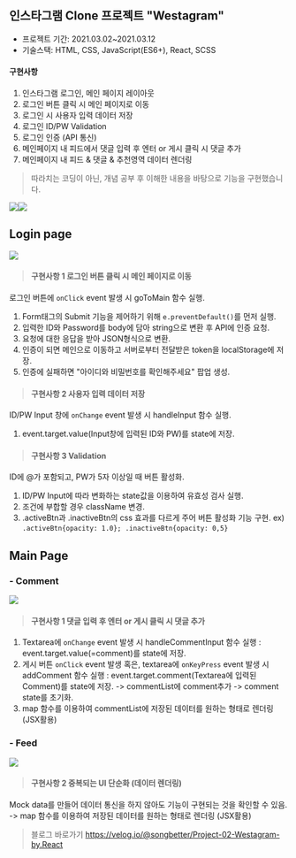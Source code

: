## 인스타그램 Clone 프로젝트 "Westagram"
* 프로젝트 기간: 2021.03.02~2021.03.12
* 기술스택: HTML, CSS, JavaScript(ES6+), React, SCSS
#### 구현사항
1. 인스타그램 로그인, 메인 페이지 레이아웃
2. 로그인 버튼 클릭 시 메인 페이지로 이동
3. 로그인 시 사용자 입력 데이터 저장
4. 로그인 ID/PW Validation
5. 로그인 인증 (API 통신)
6. 메인페이지 내 피드에서 댓글 입력 후 엔터 or 게시 클릭 시 댓글 추가
7. 메인페이지 내 피드 & 댓글 & 추천영역 데이터 렌더링

> 따라치는 코딩이 아닌, 개념 공부 후 이해한 내용을 바탕으로 기능을 구현했습니다.


![](https://images.velog.io/images/songbetter/post/f8012d06-d3ac-40a9-a86a-b469596085d3/ezgif.com-gif-maker%20(1).gif)![](https://images.velog.io/images/songbetter/post/ac614d5a-8f7e-4b17-954d-5fbaffced799/mockdata.gif)
## Login page
![](https://images.velog.io/images/songbetter/post/28514b7d-9d35-4330-9675-a1f8318e9354/image.png)
> #### 구현사항 1 로그인 버튼 클릭 시 메인 페이지로 이동
로그인 버튼에 `onClick` event 발생 시 goToMain 함수 실행.
1. Form태그의 Submit 기능을 제어하기 위해 `e.preventDefault()`를 먼저 실행.
2. 입력한 ID와 Password를 body에 담아 string으로 변환 후 API에 인증 요청.
3. 요청에 대한 응답을 받아 JSON형식으로 변환.
4. 인증이 되면 메인으로 이동하고 서버로부터 전달받은 token을 localStorage에 저장.
5. 인증에 실패하면 "아이디와 비밀번호를 확인해주세요" 팝업 생성.

> #### 구현사항 2 사용자 입력 데이터 저장
ID/PW Input 창에 `onChange` event 발생 시 handleInput 함수 실행.
1. event.target.value(Input창에 입력된 ID와 PW)를 state에 저장.

> #### 구현사항 3 Validation
ID에 @가 포함되고, PW가 5자 이상일 때 버튼 활성화.
1. ID/PW Input에 따라 변화하는 state값을 이용하여 유효성 검사 실행.
2. 조건에 부합할 경우 className 변경. 
3. .activeBtn과 .inactiveBtn의 css 효과를 다르게 주어 버튼 활성화 기능 구현.
ex) `.activeBtn{opacity: 1.0}; .inactiveBtn{opacity: 0,5}`

## Main Page 
### - Comment
![](https://images.velog.io/images/songbetter/post/e5045873-5aec-48e8-935a-82448ba86961/image.png)
> #### 구현사항 1 댓글 입력 후 엔터 or 게시 클릭 시 댓글 추가
1. Textarea에 `onChange` event 발생 시 handleCommentInput 함수 실행
: event.target.value(=comment)를 state에 저장.
2. 게시 버튼 `onClick` event 발생 혹은, textarea에 `onKeyPress` event 발생 시 addComment 함수 실행
: event.target.comment(Textarea에 입력된 Comment)를 state에 저장.
-> commentList에 comment추가 
-> comment state를 초기화.
3. map 함수를 이용하여 commentList에 저장된 데이터를 원하는 형태로 렌더링 (JSX활용)

### - Feed
![](https://images.velog.io/images/songbetter/post/fe80a99c-e41f-476f-bb39-082ae5f90c10/image.png)
> #### 구현사항 2 중복되는 UI 단순화 (데이터 렌더링)
Mock data를 만들어 데이터 통신을 하지 않아도 기능이 구현되는 것을 확인할 수 있음.
-> map 함수를 이용하여 저장된 데이터를 원하는 형태로 렌더링 (JSX활용)

> 블로그 바로가기
https://velog.io/@songbetter/Project-02-Westagram-by.React
